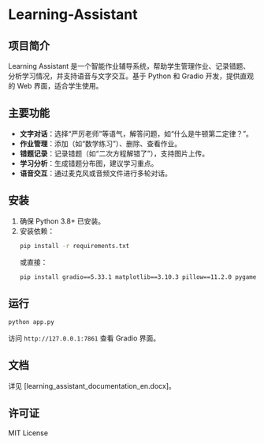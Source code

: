 # Learning-Assistant

## 项目简介
Learning Assistant 是一个智能作业辅导系统，帮助学生管理作业、记录错题、分析学习情况，并支持语音与文字交互。基于 Python 和 Gradio 开发，提供直观的 Web 界面，适合学生使用。

## 主要功能
- **文字对话**：选择“严厉老师”等语气，解答问题，如“什么是牛顿第二定律？”。
- **作业管理**：添加（如“数学练习”）、删除、查看作业。
- **错题记录**：记录错题（如“二次方程解错了”），支持图片上传。
- **学习分析**：生成错题分布图，建议学习重点。
- **语音交互**：通过麦克风或音频文件进行多轮对话。

## 安装
1. 确保 Python 3.8+ 已安装。
2. 安装依赖：
   ```bash
   pip install -r requirements.txt
   ```
   或直接：
   ```bash
   pip install gradio==5.33.1 matplotlib==3.10.3 pillow==11.2.0 pygame==2.6.1 edge-tts==7.0.0 speechrecognition==3.14.3 pyaudio==0.2.14 openai==1.70.0
   ```

## 运行
```bash
python app.py
```
访问 `http://127.0.0.1:7861` 查看 Gradio 界面。

## 文档
详见 [learning_assistant_documentation_en.docx]。

## 许可证
MIT License
